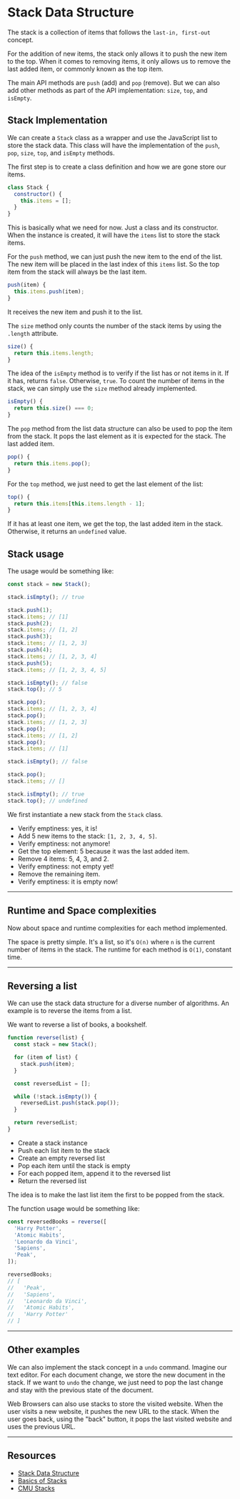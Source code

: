 # Stack Data Structure

The stack is a collection of items that follows the `last-in, first-out` concept.

For the addition of new items, the stack only allows it to push the new item to the top. When it comes to removing items, it only allows us to remove the last added item, or commonly known as the top item.

The main API methods are `push` (add) and `pop` (remove). But we can also add other methods as part of the API implementation: `size`, `top`, and `isEmpty`.

## Stack Implementation

We can create a `Stack` class as a wrapper and use the JavaScript list to store the stack data. This class will have the implementation of the `push`, `pop`, `size`, `top`, and `isEmpty` methods.

The first step is to create a class definition and how we are gone store our items.

```javascript
class Stack {
  constructor() {
    this.items = [];
  }
}
```

This is basically what we need for now. Just a class and its constructor. When the instance is created, it will have the `items` list to store the stack items.

For the `push` method, we can just push the new item to the end of the list. The new item will be placed in the last index of this `items` list. So the top item from the stack will always be the last item.

```javascript
push(item) {
  this.items.push(item);
}
```

It receives the new item and push it to the list.

The `size` method only counts the number of the stack items by using the `.length` attribute.

```javascript
size() {
  return this.items.length;
}
```

The idea of the `isEmpty` method is to verify if the list has or not items in it. If it has, returns `false`. Otherwise, `true`. To count the number of items in the stack, we can simply use the `size` method already implemented.

```javascript
isEmpty() {
  return this.size() === 0;
}
```

The `pop` method from the list data structure can also be used to pop the item from the stack. It pops the last element as it is expected for the stack. The last added item.

```javascript
pop() {
  return this.items.pop();
}
```

For the `top` method, we just need to get the last element of the list:

```javascript
top() {
  return this.items[this.items.length - 1];
}
```

If it has at least one item, we get the top, the last added item in the stack. Otherwise, it returns an `undefined` value.

## Stack usage

The usage would be something like:

```javascript
const stack = new Stack();

stack.isEmpty(); // true

stack.push(1);
stack.items; // [1]
stack.push(2);
stack.items; // [1, 2]
stack.push(3);
stack.items; // [1, 2, 3]
stack.push(4);
stack.items; // [1, 2, 3, 4]
stack.push(5);
stack.items; // [1, 2, 3, 4, 5]

stack.isEmpty(); // false
stack.top(); // 5

stack.pop();
stack.items; // [1, 2, 3, 4]
stack.pop();
stack.items; // [1, 2, 3]
stack.pop();
stack.items; // [1, 2]
stack.pop();
stack.items; // [1]

stack.isEmpty(); // false

stack.pop();
stack.items; // []

stack.isEmpty(); // true
stack.top(); // undefined
```

We first instantiate a new stack from the `Stack` class.

- Verify emptiness: yes, it is!
- Add 5 new items to the stack: `[1, 2, 3, 4, 5]`.
- Verify emptiness: not anymore!
- Get the top element: 5 because it was the last added item.
- Remove 4 items: 5, 4, 3, and 2.
- Verify emptiness: not empty yet!
- Remove the remaining item.
- Verify emptiness: it is empty now!

---

## Runtime and Space complexities

Now about space and runtime complexities for each method implemented.

The space is pretty simple. It's a list, so it's `O(n)` where `n` is the current number of items in the stack. The runtime for each method is `O(1)`, constant time.

---

## Reversing a list

We can use the stack data structure for a diverse number of algorithms. An example is to reverse the items from a list.

We want to reverse a list of books, a bookshelf.

```javascript
function reverse(list) {
  const stack = new Stack();

  for (item of list) {
    stack.push(item);
  }

  const reversedList = [];

  while (!stack.isEmpty()) {
    reversedList.push(stack.pop());
  }

  return reversedList;
}
```

- Create a stack instance
- Push each list item to the stack
- Create an empty reversed list
- Pop each item until the stack is empty
- For each popped item, append it to the reversed list
- Return the reversed list

The idea is to make the last list item the first to be popped from the stack.

The function usage would be something like:

```javascript
const reversedBooks = reverse([
  'Harry Potter',
  'Atomic Habits',
  'Leonardo da Vinci',
  'Sapiens',
  'Peak',
]);

reversedBooks;
// [
//   'Peak',
//   'Sapiens',
//   'Leonardo da Vinci',
//   'Atomic Habits',
//   'Harry Potter'
// ]
```

---

## Other examples

We can also implement the stack concept in a `undo` command. Imagine our text editor. For each document change, we store the new document in the stack. If we want to `undo` the change, we just need to pop the last change and stay with the previous state of the document.

Web Browsers can also use stacks to store the visited website. When the user visits a new website, it pushes the new URL to the stack. When the user goes back, using the "back" button, it pops the last visited website and uses the previous URL.

---

## Resources

- [Stack Data Structure](https://www.geeksforgeeks.org/stack-data-structure-introduction-program/)
- [Basics of Stacks](https://www.hackerearth.com/pt-br/practice/data-structures/stacks/basics-of-stacks/tutorial/)
- [CMU Stacks](https://www.cs.cmu.edu/~adamchik/15-121/lectures/Stacks%20and%20Queues/Stacks%20and%20Queues.html)
